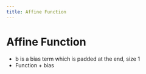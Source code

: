 ```yaml
---
title: Affine Function
---
```


# Affine Function
- b is a bias term which is padded at the end, size 1
- Function + bias


































































